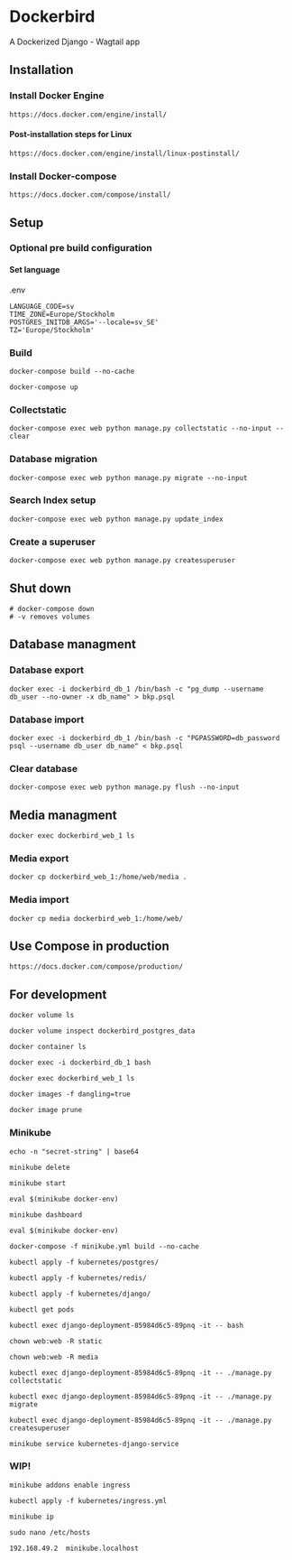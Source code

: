 
# Dockerbird #

A Dockerized Django - Wagtail app

## Installation ###

### Install Docker Engine ###

    https://docs.docker.com/engine/install/

#### Post-installation steps for Linux ####

    https://docs.docker.com/engine/install/linux-postinstall/

### Install Docker-compose ###

    https://docs.docker.com/compose/install/

## Setup ##

### Optional pre build configuration ###

#### Set language ####

.env

    LANGUAGE_CODE=sv
    TIME_ZONE=Europe/Stockholm
    POSTGRES_INITDB_ARGS='--locale=sv_SE'
    TZ='Europe/Stockholm'

### Build ###

    docker-compose build --no-cache

    docker-compose up

### Collectstatic ###

    docker-compose exec web python manage.py collectstatic --no-input --clear

### Database migration ###

    docker-compose exec web python manage.py migrate --no-input

### Search Index setup ###

    docker-compose exec web python manage.py update_index

### Create a superuser ###

    docker-compose exec web python manage.py createsuperuser

## Shut down ##

    # docker-compose down
    # -v removes volumes

## Database managment ##

### Database export ###

    docker exec -i dockerbird_db_1 /bin/bash -c "pg_dump --username db_user --no-owner -x db_name" > bkp.psql

### Database import ###

    docker exec -i dockerbird_db_1 /bin/bash -c "PGPASSWORD=db_password psql --username db_user db_name" < bkp.psql

### Clear database ####

    docker-compose exec web python manage.py flush --no-input

## Media managment ##

    docker exec dockerbird_web_1 ls

### Media export ###

    docker cp dockerbird_web_1:/home/web/media .

### Media import ###

    docker cp media dockerbird_web_1:/home/web/

## Use Compose in production ##

    https://docs.docker.com/compose/production/

## For development ##

    docker volume ls

    docker volume inspect dockerbird_postgres_data

    docker container ls

    docker exec -i dockerbird_db_1 bash

    docker exec dockerbird_web_1 ls

    docker images -f dangling=true

    docker image prune

### Minikube ###

    echo -n "secret-string" | base64

    minikube delete

    minikube start

    eval $(minikube docker-env)

    minikube dashboard

    eval $(minikube docker-env)

    docker-compose -f minikube.yml build --no-cache

    kubectl apply -f kubernetes/postgres/
    
    kubectl apply -f kubernetes/redis/

    kubectl apply -f kubernetes/django/

    kubectl get pods

    kubectl exec django-deployment-85984d6c5-89pnq -it -- bash

    chown web:web -R static

    chown web:web -R media

    kubectl exec django-deployment-85984d6c5-89pnq -it -- ./manage.py collectstatic

    kubectl exec django-deployment-85984d6c5-89pnq -it -- ./manage.py migrate

    kubectl exec django-deployment-85984d6c5-89pnq -it -- ./manage.py createsuperuser

    minikube service kubernetes-django-service

### WIP! ###

    minikube addons enable ingress

    kubectl apply -f kubernetes/ingress.yml

    minikube ip

    sudo nano /etc/hosts

    192.168.49.2  minikube.localhost
